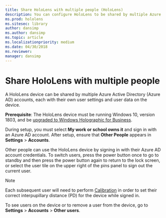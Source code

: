 ```yaml
---
title: Share HoloLens with multiple people (HoloLens)
description: You can configure HoloLens to be shared by multiple Azure Active Directory accounts.
ms.prod: hololens
ms.sitesec: library
author: dansimp
ms.author: dansimp
ms.topic: article
ms.localizationpriority: medium
ms.date: 04/30/2018
ms.reviewer: 
manager: dansimp
---
```


# Share HoloLens with multiple people


A HoloLens device can be shared by multiple Azure Active Directory (Azure AD) accounts, each with their own user settings and user data on the device.

**Prerequisite**: The HoloLens device must be running Windows 10, version 1803, and be [upgraded to Windows Holographic for Business](hololens-upgrade-enterprise.md).

During setup, you must select **My work or school owns it** and sign in with an Azure AD account. After setup, ensure that **Other People** appears in **Settings** > **Accounts**.

Other people can use the HoloLens device by signing in with their Azure AD account credentials. To switch users, press the power button once to go to standby and then press the power button again to return to the lock screen, or select the user tile on the upper right of the pins panel to sign out the current user.  

>[!NOTE] 
>Each subsequent user will need to perform [Calibration](https://developer.microsoft.com/windows/mixed-reality/calibration) in order to set their correct interpupillary distance (PD) for the device while signed in.

To see users on the device or to remove a user from the device, go to **Settings** > **Accounts** > **Other users**.
 

 

